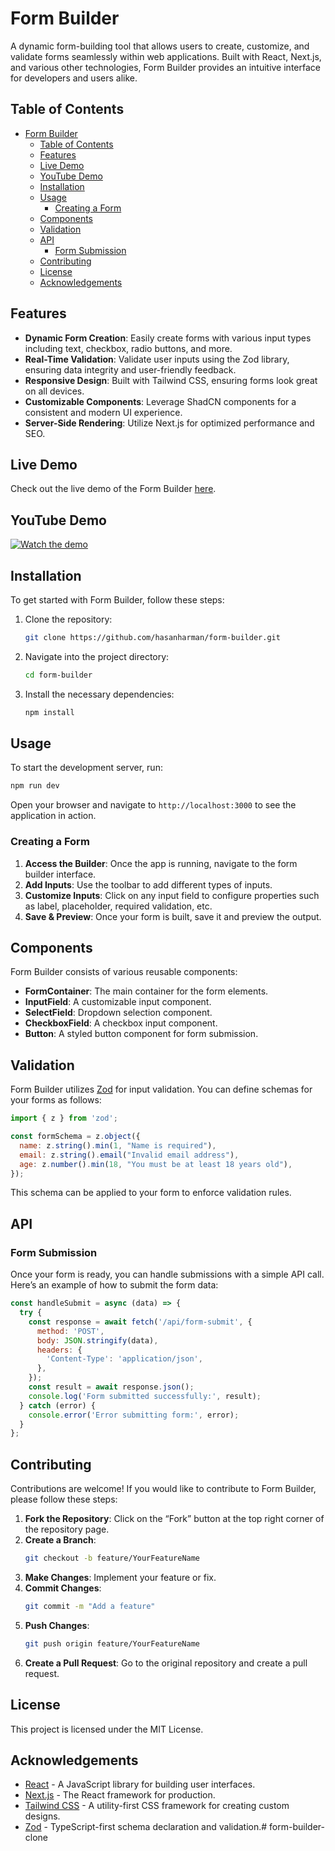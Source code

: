 # Form Builder
A dynamic form-building tool that allows users to create, customize, and validate forms seamlessly within web applications. Built with React, Next.js, and various other technologies, Form Builder provides an intuitive interface for developers and users alike.

## Table of Contents

- [Form Builder](#form-builder)
  - [Table of Contents](#table-of-contents)
  - [Features](#features)
  - [Live Demo](#live-demo)
  - [YouTube Demo](#youtube-demo)
  - [Installation](#installation)
  - [Usage](#usage)
    - [Creating a Form](#creating-a-form)
  - [Components](#components)
  - [Validation](#validation)
  - [API](#api)
    - [Form Submission](#form-submission)
  - [Contributing](#contributing)
  - [License](#license)
  - [Acknowledgements](#acknowledgements)

## Features

- **Dynamic Form Creation**: Easily create forms with various input types including text, checkbox, radio buttons, and more.
- **Real-Time Validation**: Validate user inputs using the Zod library, ensuring data integrity and user-friendly feedback.
- **Responsive Design**: Built with Tailwind CSS, ensuring forms look great on all devices.
- **Customizable Components**: Leverage ShadCN components for a consistent and modern UI experience.
- **Server-Side Rendering**: Utilize Next.js for optimized performance and SEO.

## Live Demo

Check out the live demo of the Form Builder [here](https://www.shadcn-form.com/).

## YouTube Demo

[![Watch the demo](https://img.youtube.com/vi/25IzTkU3En4/0.jpg)](https://www.youtube.com/watch?v=25IzTkU3En4)

## Installation

To get started with Form Builder, follow these steps:

1. Clone the repository:
   ```bash
   git clone https://github.com/hasanharman/form-builder.git
   ```

2. Navigate into the project directory:
   ```bash
   cd form-builder
   ```

3. Install the necessary dependencies:
   ```bash
   npm install
   ```

## Usage

To start the development server, run:

```bash
npm run dev
```

Open your browser and navigate to `http://localhost:3000` to see the application in action.

### Creating a Form

1. **Access the Builder**: Once the app is running, navigate to the form builder interface.
2. **Add Inputs**: Use the toolbar to add different types of inputs.
3. **Customize Inputs**: Click on any input field to configure properties such as label, placeholder, required validation, etc.
4. **Save & Preview**: Once your form is built, save it and preview the output.

## Components

Form Builder consists of various reusable components:

- **FormContainer**: The main container for the form elements.
- **InputField**: A customizable input component.
- **SelectField**: Dropdown selection component.
- **CheckboxField**: A checkbox input component.
- **Button**: A styled button component for form submission.

## Validation

Form Builder utilizes [Zod](https://zod.dev/) for input validation. You can define schemas for your forms as follows:

```javascript
import { z } from 'zod';

const formSchema = z.object({
  name: z.string().min(1, "Name is required"),
  email: z.string().email("Invalid email address"),
  age: z.number().min(18, "You must be at least 18 years old"),
});
```

This schema can be applied to your form to enforce validation rules.

## API

### Form Submission

Once your form is ready, you can handle submissions with a simple API call. Here’s an example of how to submit the form data:

```javascript
const handleSubmit = async (data) => {
  try {
    const response = await fetch('/api/form-submit', {
      method: 'POST',
      body: JSON.stringify(data),
      headers: {
        'Content-Type': 'application/json',
      },
    });
    const result = await response.json();
    console.log('Form submitted successfully:', result);
  } catch (error) {
    console.error('Error submitting form:', error);
  }
};
```

## Contributing

Contributions are welcome! If you would like to contribute to Form Builder, please follow these steps:

1. **Fork the Repository**: Click on the “Fork” button at the top right corner of the repository page.
2. **Create a Branch**: 
   ```bash
   git checkout -b feature/YourFeatureName
   ```
3. **Make Changes**: Implement your feature or fix.
4. **Commit Changes**: 
   ```bash
   git commit -m "Add a feature"
   ```
5. **Push Changes**: 
   ```bash
   git push origin feature/YourFeatureName
   ```
6. **Create a Pull Request**: Go to the original repository and create a pull request.

## License

This project is licensed under the MIT License.

## Acknowledgements

- [React](https://reactjs.org/) - A JavaScript library for building user interfaces.
- [Next.js](https://nextjs.org/) - The React framework for production.
- [Tailwind CSS](https://tailwindcss.com/) - A utility-first CSS framework for creating custom designs.
- [Zod](https://zod.dev/) - TypeScript-first schema declaration and validation.# form-builder-clone
